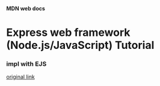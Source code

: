 #### MDN web docs   
# Express web framework (Node.js/JavaScript) Tutorial
### impl with EJS
 
[original link](https://developer.mozilla.org/en-US/docs/Learn/Server-side/Express_Nodejs)  

